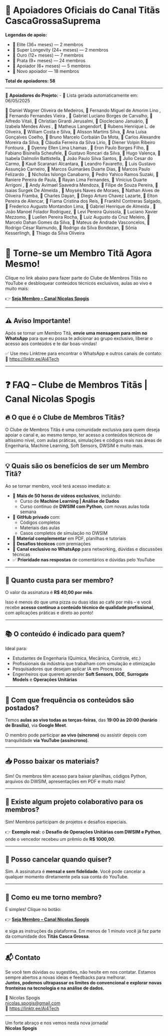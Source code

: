 # 🚀 Apoiadores Oficiais do Canal Titãs CascaGrossaSuprema

**Legendas de apoio:**

- 💎 Elite (36+ meses) — 2 membros
- 🚀 Super Longevity (24+ meses) — 2 membros
- 🥇 Ouro (12+ meses) — 7 membros
- 🥈 Prata (9+ meses) — 24 membros
- 🌟 Apoiador (6+ meses) — 5 membros
- 🔹 Novo apoiador — 18 membros

**Total de apoiadores: 58**

---

📢 **Apoiadores do Projeto:** - 📅 Lista gerada automaticamente em: 06/05/2025

💎 Daniel Wagner Oliveira de Medeiros, 💎 Fernando Miguel de Amorim Lino , 🚀 Fernando Fernandes Vieira , 🚀 Gabriel Luciano Borges de Carvalho, 🥇 Alfredo Vitali, 🥇 Christian Girardi Jerusalmi, 🥇 Diocleciano Januário, 🥇 Izabela Mendes Alves , 🥇 Matheus Langendorf, 🥇 Rubens Henrique L. de Oliveira, 🥇 William Costa e Silva, 🥈 Alisson Martins Silva, 🥈 Ana Luísa Gonçalves Coelho, 🥈 Bruno Marcelo Corbalán Da Mota, 🥈 Carlos Alexandre Moreira da Silva, 🥈 Cláudia Ferreira da Silva Lirio, 🥈 Diener Volpin Ribeiro Fontoura , 🥈 Dyenny Ellen Lima Lhamas , 🥈 Eron Paulo Borges Filho, 🥈 Fabiano Bisinella Scheufele, 🥈 Gustavo Roncari da Silva, 🥈 Hugo Valença, 🥈 Isabela Dalmolin Battistella, 🥈 João Paulo Silva Santos, 🥈 Julio Cesar do Carmo, 🥈 Kauê Scaranari Alcantara, 🥈 Leandro Favaretto, 🥈 Luis Gustavo Assunção Carneiro, 🥈 Marcos Guimarães Duarte Dias, 🥈 Marcos Paulo Felizardo , 🥈 Nicholas Islongo Canabarro, 🥈 Pedro Yahico Ramos Suzaki, 🥈 Raniere Pereira de Paula, 🥈 Rayan Lima Fernandes, 🥈 Vinícius Duarte Arrigoni , 🌟 Andy Avimael Saavedra Mendoza, 🌟 Filipe de Souza Pereira, 🌟 Isaias Surgek De Almeida , 🌟 Moysés Naves de Moraes, 🌟 Nathan Alves de Oliveira Framba, 🔹 Charles Dayan, 🔹 Diego Arturo Chavez Lazarte, 🔹 Elton Pereira de Alencar, 🔹 Fiama Cristina dos Reis, 🔹 Frankhil Contreras Salgado, 🔹 Frederico Augusto Montandon Lima, 🔹 Gabriel Henrique de Almeida , 🔹 João Manoel Folador Rodriguez, 🔹 Leví Pereira Quissola, 🔹 Luciano Xavier Mezzomo, 🔹 Luellen Pereira Rocha, 🔹 Luiz Augusto da Cruz Meleiro, 🔹 Marcelo Dahan Gomes da Silva, 🔹 Mateus de Andrade Vasconcelos, 🔹 Rodrigo César Raimundo, 🔹 Rodrigo da Silva Bondezan, 🔹 Sônia Kesserlingh, 🔹 Thiago da Silva Oliveira


# 🚀 Torne-se um Membro Titã Agora Mesmo!

Clique no link abaixo para fazer parte do Clube de Membros Titãs no YouTube e desbloquear conteúdos técnicos exclusivos, aulas ao vivo e muito mais:

👉 **[Seja Membro – Canal Nicolas Spogis](https://www.youtube.com/channel/UCqIQSppLB_USKKN-Y9Z-OTw/join)**

---

## ⚠️ Aviso Importante!

Após se tornar um Membro Titã, **envie uma mensagem para mim no WhatsApp** para que eu possa te adicionar ao grupo exclusivo, liberar o acesso aos conteúdos e te dar boas-vindas!

✅ Use meu Linktree para encontrar o WhatsApp e outros canais de contato:  
🔗 <https://linktr.ee/Ai4Tech>

---

# ❓ FAQ – Clube de Membros Titãs | Canal Nicolas Spogis

## 🔥 O que é o Clube de Membros Titãs?
O Clube de Membros Titãs é uma comunidade exclusiva para quem deseja apoiar o canal e, ao mesmo tempo, ter acesso a conteúdos técnicos de altíssimo nível, com aulas práticas, simulações e códigos reais nas áreas de Engenharia, Machine Learning, Soft Sensors, DWSIM e muito mais.

---

## 💡 Quais são os benefícios de ser um Membro Titã?

Ao se tornar membro, você terá acesso imediato a:

- 🎥 **Mais de 50 horas de vídeos exclusivos**, incluindo:
  - Curso de **Machine Learning | Análise de Dados**
  - Curso contínuo de **DWSIM com Python**, com novas aulas toda semana
- 💾 **GitHub privado** com:
  - Códigos completos
  - Materiais das aulas
  - Casos completos de simulação no DWSIM
- 📂 **Material complementar** em PDF, planilhas e tutoriais
- 🧪 **Desafios técnicos** com premiações
- 💬 **Canal exclusivo no WhatsApp** para networking, dúvidas e discussões técnicas
- ✅ **Prioridade nas respostas** de comentários e dúvidas pelo YouTube

---

## 💸 Quanto custa para ser membro?

O valor da assinatura é **R$ 40,00 por mês**.

Isso é menos do que uma pizza ou duas idas ao café por mês – e você recebe **acesso contínuo a conteúdo técnico de qualidade profissional**, com aplicações práticas e direto ao ponto!

---

## 📚 O conteúdo é indicado para quem?

Ideal para:

- Estudantes de Engenharia (Química, Mecânica, Controle, etc.)
- Profissionais da indústria que trabalham com simulação e otimização
- Pesquisadores que desejam aplicar IA em Processos
- Engenheiros que querem aprender **Soft Sensors**, **DOE**, **Surrogate Models** e **Operações Unitárias**

---

## 📆 Com que frequência os conteúdos são postados?

Temos **aulas ao vivo todas as terças-feiras**, das **19:00 às 20:00 (horário de Brasília)**, via **Google Meet**.

O membro pode participar **ao vivo (síncrono)** ou assistir depois com tranquilidade **via YouTube (assíncrono)**.

---

## 📥 Posso baixar os materiais?

Sim! Os membros têm acesso para baixar planilhas, códigos Python, arquivos do DWSIM, apresentações em PDF e muito mais!

---

## 🧩 Existe algum projeto colaborativo para os membros?

Sim! Membros participam de projetos e desafios especiais.

👉 **Exemplo real:** o **Desafio de Operações Unitárias com DWSIM e Python**, onde o vencedor recebeu um prêmio de **R$ 1000,00**.

---

## 🛑 Posso cancelar quando quiser?

Sim. A assinatura é **mensal e sem fidelidade**. Você pode cancelar a qualquer momento diretamente pela sua conta do YouTube.

---

## 🧭 Como eu me torno membro?

É simples! Clique no botão:

👉 **[Seja Membro – Canal Nicolas Spogis](https://www.youtube.com/channel/UCqIQSppLB_USKKN-Y9Z-OTw/join)**

e siga as instruções da plataforma. Em menos de 1 minuto você já faz parte da comunidade dos **Titãs Casca Grossa**.

---

## 📬 Contato

Se você tem dúvidas ou sugestões, não hesite em nos contatar. Estamos sempre abertos a novas ideias e feedbacks para melhorar.  
**Juntos, podemos ultrapassar os limites do convencional e explorar novas fronteiras na tecnologia e na análise de dados.**

📧 Nicolas Spogis  
<nicolas.spogis@gmail.com>  
🔗 <https://linktr.ee/Ai4Tech>

---

Um forte abraço e nos vemos nesta nova jornada!  
**Nicolas Spogis**
